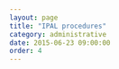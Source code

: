 ```yaml
---
layout: page
title: "IPAL procedures"
category: administrative
date: 2015-06-23 09:00:00
order: 4
---
```



